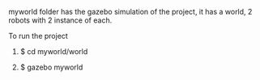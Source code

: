 myworld folder has the gazebo simulation of the project, it has a world, 2 robots with 2 instance of each. 

To run the project 

1. $ cd myworld/world


2. $ gazebo myworld
